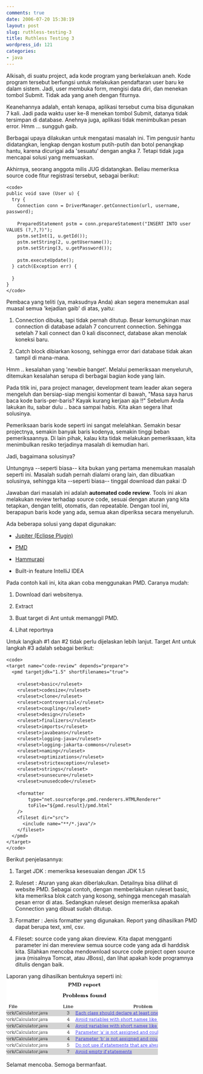 ```yaml
---
comments: true
date: 2006-07-20 15:38:19
layout: post
slug: ruthless-testing-3
title: Ruthless Testing 3
wordpress_id: 121
categories:
- java
---
```


Alkisah, di suatu project, ada kode program yang berkelakuan aneh. Kode program tersebut berfungsi untuk melakukan pendaftaran user baru ke dalam sistem. Jadi, user membuka form, mengisi data diri, dan menekan tombol Submit. Tidak ada yang aneh dengan fiturnya. 

Keanehannya adalah, entah kenapa, aplikasi tersebut cuma bisa digunakan 7 kali. Jadi pada waktu user ke-8 menekan tombol Submit, datanya tidak tersimpan di database. Anehnya juga, aplikasi tidak menimbulkan pesan error. Hmm ... sungguh gaib. 

Berbagai upaya dilakukan untuk mengatasi masalah ini. Tim pengusir hantu didatangkan, lengkap dengan kostum putih-putih dan botol penangkap hantu, karena dicurigai ada 'sesuatu' dengan angka 7. Tetapi tidak juga mencapai solusi yang memuaskan. 

Akhirnya, seorang anggota milis JUG didatangkan. Beliau memeriksa source code fitur registrasi tersebut, sebagai berikut: 

    
    <code>
    public void save (User u) {
      try {
        Connection conn = DriverManager.getConnection(url, username, password);
        
        PreparedStatement pstm = conn.prepareStatement("INSERT INTO user VALUES (?,?,?)");
        pstm.setInt(1, u.getId());
        pstm.setString(2, u.getUsername());
        pstm.setString(3, u.getPassword());
        
        pstm.executeUpdate();
      } catch(Exception err) {
    
      }
    }
    </code>



Pembaca yang teliti (ya, maksudnya Anda) akan segera menemukan asal muasal semua 'kejadian gaib' di atas, yaitu: 



	
  1. Connection dibuka, tapi tidak pernah ditutup. Besar kemungkinan max connection di database adalah 7 concurrent connection. Sehingga setelah 7 kali connect dan 0 kali disconnect, database akan menolak koneksi baru. 

	
  2. Catch block dibiarkan kosong, sehingga error dari database tidak akan tampil di mana-mana. 



Hmm .. kesalahan yang 'newbie banget'. Melalui pemeriksaan menyeluruh, ditemukan kesalahan serupa di berbagai bagian kode yang lain. 

Pada titik ini, para project manager, development team leader akan segera mengeluh dan bersiap-siap mengisi komentar di bawah, "Masa saya harus baca kode baris-per-baris? Kayak kurang kerjaan aja !!"
Sebelum Anda lakukan itu, sabar dulu .. baca sampai habis. Kita akan segera lihat solusinya. 

Pemeriksaan baris kode seperti ini sangat melelahkan. Semakin besar projectnya, semakin banyak baris kodenya, semakin tinggi beban pemeriksaannya. Di lain pihak, kalau kita tidak melakukan pemeriksaan, kita menimbulkan resiko terjadinya masalah di kemudian hari. 

Jadi, bagaimana solusinya?

Untungnya --seperti biasa-- kita bukan yang pertama menemukan masalah seperti ini. Masalah sudah pernah dialami orang lain, dan dibuatkan solusinya, sehingga kita --seperti biasa-- tinggal download dan pakai :D

Jawaban dari masalah ini adalah **automated code review**. Tools ini akan melakukan review terhadap source code, sesuai dengan aturan yang kita tetapkan, dengan teliti, otomatis, dan repeatable. Dengan tool ini, berapapun baris kode yang ada, semua akan diperiksa secara menyeluruh. 

Ada beberapa solusi yang dapat digunakan: 



	
  * [Jupiter (Eclipse Plugin)](http://csdl.ics.hawaii.edu/Tools/Jupiter/)

	
  * [PMD](http://pmd.sourceforge.net)

	
  * [Hammurapi](http://www.hammurapi.org)

	
  * Built-in feature IntelliJ IDEA



Pada contoh kali ini, kita akan coba menggunakan PMD. Caranya mudah: 

	
  1. Download dari websitenya.

	
  2. Extract

	
  3. Buat target di Ant untuk memanggil PMD.

	
  4. Lihat reportnya



Untuk langkah #1 dan #2 tidak perlu dijelaskan lebih lanjut. Target Ant untuk langkah #3 adalah sebagai berikut: 

    
    <code>
    <target name="code-review" depends="prepare">
      <pmd targetjdk="1.5" shortFilenames="true">
       
        <ruleset>basic</ruleset>   
        <ruleset>codesize</ruleset>
        <ruleset>clone</ruleset>
        <ruleset>controversial</ruleset>
        <ruleset>coupling</ruleset>
        <ruleset>design</ruleset>
        <ruleset>finalizers</ruleset>
        <ruleset>imports</ruleset>
        <ruleset>javabeans</ruleset>
        <ruleset>logging-java</ruleset>
        <ruleset>logging-jakarta-commons</ruleset>
        <ruleset>naming</ruleset>
        <ruleset>optimizations</ruleset>
        <ruleset>strictexception</ruleset>
        <ruleset>strings</ruleset>
        <ruleset>sunsecure</ruleset>
        <ruleset>unusedcode</ruleset>
       
        <formatter
            type="net.sourceforge.pmd.renderers.HTMLRenderer"  
            toFile="${pmd.result}/pmd.html"
        />
        <fileset dir="src">
          <include name="**/*.java"/>
        </fileset>
      </pmd>
    </target>
    </code>



Berikut penjelasannya: 



	
  1. Target JDK : memeriksa kesesuaian dengan JDK 1.5

	
  2. Ruleset : Aturan yang akan diberlakulkan. Detailnya bisa dilihat di website PMD. Sebagai contoh, dengan memberlakukan ruleset basic, kita memeriksa blok catch yang kosong, sehingga mencegah masalah pesan error di atas. Sedangkan ruleset design memeriksa apakah Connection yang dibuat sudah ditutup. 


	
  3. Formatter : Jenis formatter yang digunakan. Report yang dihasilkan PMD dapat berupa text, xml, csv.

	
  4. Fileset: source code yang akan direview. Kita dapat mengganti parameter ini dan mereview semua source code yang ada di harddisk kita. SIlahkan mencoba mendownload source code project open source java (misalnya Tomcat, atau JBoss), dan lihat apakah kode programnya ditulis dengan baik.  




Laporan yang dihasilkan bentuknya seperti ini: 
![PMD Review Result](/images/uploads/2006/07/pmd-report.png)

Selamat mencoba. Semoga bermanfaat. 
